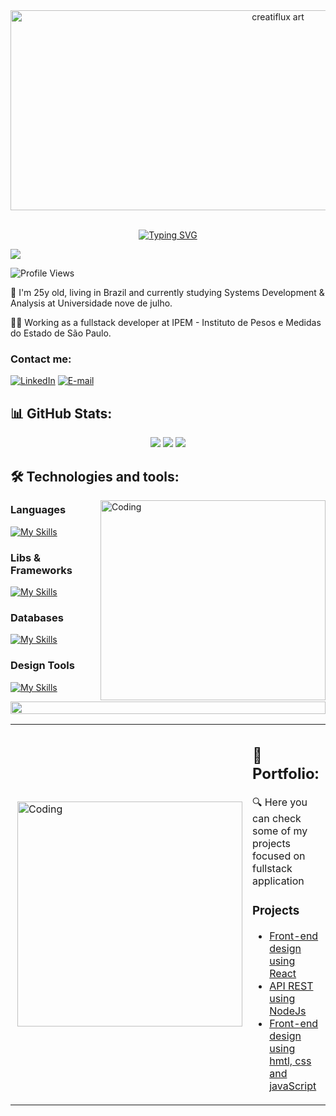 <div align="center">
  <img height="320" width="840" alt="creatiflux art" src="https://cdnb.artstation.com/p/assets/images/images/012/524/999/large/zaki-aby-closeup.jpg?1535222863"  />
</div>

</br>

<!-- Presentation -->
<div align="center"> 
  
  [![Typing SVG](https://readme-typing-svg.herokuapp.com?font=VT323&size=50&pause=1000&color=09EE9B&center=true&vCenter=true&random=false&width=435&lines=Hi%2C+I'm+Lucas!+%F0%9F%91%8B)](https://git.io/typing-svg)
  
</div>  

<!-- <img src="https://i.imgur.com/dBaSKWF.gif" height="20" width="100%">  -->

<img src="https://user-images.githubusercontent.com/73097560/115834477-dbab4500-a447-11eb-908a-139a6edaec5c.gif">


![Profile Views](https://komarev.com/ghpvc/?username=luccasluna&style=for-the-badge&color=blue&label=VISITORS)
<!-- ![Visitor Count](https://profile-counter.glitch.me/luccasluna/count.svg) -->
<p>
  🌱 I'm 25y old, living in Brazil and currently studying Systems Development & Analysis at Universidade nove de julho.
  
  👨‍💻 Working as a fullstack developer at IPEM - Instituto de Pesos e Medidas do Estado de São Paulo.
</p>

<!-- Links -->
### Contact me:
[![LinkedIn](https://img.shields.io/badge/LinkedIn-0077B5?style=for-the-badge&logo=linkedin&logoColor=white)](https://www.linkedin.com/in/lucas-luna-dos-santos-23318b221)
[![E-mail](https://img.shields.io/badge/-Email-000?style=for-the-badge&logo=microsoft-outlook&logoColor=007BFF)](mailto:lukaslunasantos_13@hotmail.com)
<!-- [![Devto](https://img.shields.io/badge/dev.to-0A0A0A?style=for-the-badge&logo=dev.to&logoColor=white)](https://dev.to/lusca_lunna) -->
<!-- [![Gmail](https://img.shields.io/badge/Gmail-D14836?style=for-the-badge&logo=gmail&logoColor=white)]() -->

<!-- stats -->
## 📊 GitHub Stats:

<div align="center"> 
  
![](http://github-profile-summary-cards.vercel.app/api/cards/profile-details?username=LuccasLuna&theme=blueberry)
![](http://github-profile-summary-cards.vercel.app/api/cards/repos-per-language?username=LuccasLuna&theme=blueberry)
![](http://github-profile-summary-cards.vercel.app/api/cards/stats?username=LuccasLuna&theme=blueberry) 
<!-- ![](http://github-profile-summary-cards.vercel.app/api/cards/most-commit-language?username=LuccasLuna&theme=blueberry) -->
<!-- ![](http://github-profile-summary-cards.vercel.app/api/cards/productive-time?username=LuccasLuna&theme=blueberry)  -->

</div>  

<!-- ferramentas -->

## 🛠 Technologies and tools:

<img align="right" alt="Coding" height="320" width="360" src="https://media.giphy.com/media/v1.Y2lkPTc5MGI3NjExeTF3ejE0bHhneDZ4eHo1NXNrY242cTBsYTU5dnlucnJtbXRkZGFlOCZlcD12MV9pbnRlcm5hbF9naWZfYnlfaWQmY3Q9Zw/KA593kO0JvXMs/giphy.gif">

### Languages

[![My Skills](https://skillicons.dev/icons?i=js,ts,nodejs,php,html,css)](https://skillicons.dev)

### Libs & Frameworks

[![My Skills](https://skillicons.dev/icons?i=tailwind,react,express,sequelize,laravel,livewire)](https://skillicons.dev)


### Databases
[![My Skills](https://skillicons.dev/icons?i=mongodb,mysql,oracle)](https://skillicons.dev)


### Design Tools
[![My Skills](https://skillicons.dev/icons?i=figma,photoshop)](https://skillicons.dev)

<img src="https://i.imgur.com/dBaSKWF.gif" height="20" width="100%">

<!-- Portfolio -->

<table border="0" cellspacing="0" cellpadding="0">
  <tr>
    <td style="border: 0";>
      <img align="right" alt="Coding" width="360" src="https://media.giphy.com/media/MXoEoAUeBXapi/giphy.gif">
    </td>
    <td style="border: 0";>
      <h2> 📂 Portfolio: </h2>
      <p>
        🔍    Here you can check some of my projects focused on fullstack application
      </p>
      <h3>Projects </h3>
      <ul>
        <li>
          <a href="https://github.com/LuccasLuna/react">Front-end design using React</a>
        </li>
        <li>
          <a href="https://github.com/LuccasLuna/api-rest">API REST using NodeJs</a>
        </li>
        <li>
          <a href="https://github.com/LuccasLuna/projeto-semestral-3s">Front-end design using hmtl, css and javaScript</a>
        </li> 
      </ul>
    </td>
  </tr>
</table>








